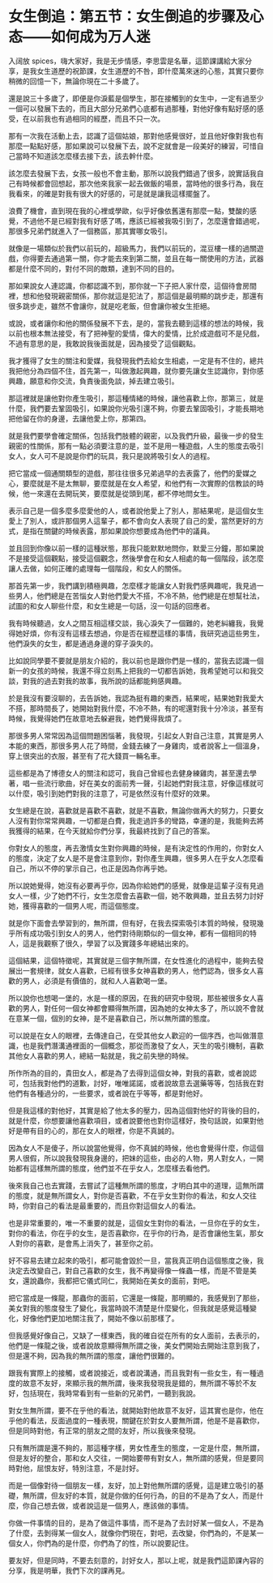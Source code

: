 # 女生倒追：第五节：女生倒追的步骤及心态——如何成为万人迷

入阔放 spices，嗨大家好，我是无步情感，李思雲是名華，這節課講給大家分享，是我女生道歷的祝節課，女生道歷的不咎，即什麼萬來迷的心態，其實只要你稍微的回憶一下，無論你現在二十多歲了。

還是說三十多歲了，即便是你淚藍是個學生，那在接觸到的女生中，一定有過至少一個可以發展下去的，而且大部分兄弟們心底都有過那種，對他好像有點好感的感受，在以前我也有過相同的經歷，而且不只一次。

那有一次我在活動上去，認識了這個姑娘，那對他感覺很好，並且他好像對我也有那麼一點點好感，那如果說可以發展下去，說不定就會是一段美好的練習，可惜自己當時不知道該怎麼樣去接下去，該去幹什麼。

該怎麼去發展下去，女孩一般也不會主動，那所以說我們錯過了很多，說實話我自己有時候都會回想起，那次他來我家一起去做飯的場景，當時他的很多行為，我在我看來，的確是對我有很大的好感的，可是就是讓我這樣擺盤了。

浪費了機會，直到現在我的心裡或學歐，似乎好像依舊還有那麼一點，雙酸的感覺，不過他不是已經對我有好感了嗎，應該已經被我吸引到了，怎麼還會錯過呢，那很多兄弟們就進入了一個務區，那其實哪女吸引。

就像是一場類似於我們以前玩的，超級馬力，我們以前玩的，混豆樓一樣的過關遊戲，你得要去通過第一關，你才能去來到第二關，並且在每一關使用的方法，武器都是什麼不同的，對付不同的敵類，達到不同的目的。

那如果說女人連認識，你都認識不到，那你就一下子把人家什麼，這個待會房間裡，想和他發現親密關係，那你就這是犯法了，那這個是最明顯的跳步走，那還有很多跳步走，雖然不會讓你，就是吃老飯，但會讓你被女生拒絕。

或說，或者讓你和他的關係發展不下去，是的，當我去聽到這樣的想法的時候，我以前也根本無法接受，有了把神聖的愛情，偉大的愛情，比於成遊戲可不是兒戲，不過有意思的是，我敢說我後面就是，因為接受了這個觀點。

我才獲得了女生的關注和愛媒，我發現我們去給女生相處，一定是有不住的，總共我把他分為四個不住，首先第一，叫做激起興趣，就你要先讓女生認識你，對你感興趣，願意和你交流，負責後面免談，掉去建立吸引。

那這裡就是讓他對你產生吸引，那這種情緒的時候，讓他喜歡上你，那第三，就是什麼，我們要去鞏固吸引，如果說你光吸引還不夠，你要去鞏固吸引，才能長期地把他留在你的身邊，去讓他愛上你，那第四。

就是我們要學會確定關係，包括我們肢體的親密，以及我們升級，最後一步的發生親密的性關係，那有一點必須要注意的是，並不是用一種遊戲，人生的態度去吸引女人，女人可不是說是你們的玩具，我只是說將吸引女人的過程。

把它當成一個通關類型的遊戲，那往往很多兄弟過早的去表露了，他們的愛媒之心，要麼就是不是太無聊，要麼就是在女人希望，和他們有一次實際的信教談的時候，他一來還在去開玩笑，要麼就是從頭到尾，都不停地問女生。

表示自己是一個多麼多麼愛他的人，或者說他愛上了別人，那結果呢，是這個女生愛上了別人，或許那個男人這輩子，都不會向女人表現了自己的愛，當然更好的方式，是指在關鍵的時候表露，那如果說你想要成為他們中的議員。

並且回到你像以前一樣的這種狀態，那我只能默默地問你，默愛三分鐘，那如果說不是接受這個觀點，接受這個觀念，然後學會在和女人相處的每一個階段，該怎麼讓人去做，如何正確的處理每一個階段，和女人的關係。

那首先第一步，我們講到積極興趣，怎麼樣才能讓女人對我們感興趣呢，我見過一些男人，他們總是在苦惱女人對他們愛大不搭，不冷不熱，他們總是在想幫社法，試圖的和女人聊些什麼，和女生總是一句話，沒一句話的回應者。

我有時候聽過，女人之間互相這樣交談，我心淚失了一個難的，她老糾纏我，我覺得她好煩，你有沒有這樣去想過，你是否在經歷這樣的事情，我研究過這些男生，他們淚失的女生，都是通過身邊的穿子淚失的。

比如說同學要不要就是朋友介紹的，我以前也是跟你們是一樣的，當我去認識一個新一的女孩的時候，我還不得立刻馬上把我的一切都告訴她，我希望她可以和我交談，對我的過去對我的故事，我所說的話都能夠感興趣。

於是我沒有要沒聊的，去告訴她，我認為挺有趣的東西，結果呢，結果她對我愛大不搭，那時間長了，她開始對我什麼，不冷不熱，有的呢還對我十分冷淡，甚至有時候，我覺得她們在故意地去躲避我，她們覺得我煩了。

那很多男人常常因為這個問題困惱著，我發現，引起女人對自己注意，其實是男人本能的東西，那很多男人花了時間，金錢去練了一身雞肉，或者說客上一個溫身，穿上很突出的衣服，甚至有了花大錢買一輛名車。

這些都是為了博德女人的關注和認可，我自己曾經也去健身練雞肉，甚至還去學著，唱一些流行歌曲，好在美女的面前秀一聲，引起她們對我注意，好像這樣就可以什麼，吸引到她們對我的注意了，可是依然沒有什麼好的效果。

女生總是在說，喜歡就是喜歡不喜歡，就是不喜歡，無論你做再大的努力，只要女人沒有對你常常興趣，一切都是白費，我走過許多的彎路，幸運的是，我能夠去將我獲得的結果，在今天就給你們分享，我最終找到了自己的答案。

你對女人的態度，再去激情女生對你興趣的時候，是有決定性的作用的，你對女人的態度，決定了女人是不是會注意到你，對你產生興趣，很多男人在乎女人怎麼看自己，所以不停的掌示自己，也正是因為你再乎她。

所以說她覺得，她沒有必要再乎你，因為你給她們的感覺，就像是這輩子沒有見過女人一樣，少了她們不行，女生怎麼會去喜歡一個，她不敢興趣，並且去努力討好她，獲得喜歡的一個男人呢，而這個態度。

就是你下面會去學習到的，無所謂，但有好，在我去探索吸引本質的時候，發現幾乎所有成功吸引到女人的男人，他們對待剛類似的一個女神，都有一個相同的特人，這是我觀察了很久，學習了以及實踐多年總結出來的。

這個結果，這個特徵呢，其實就是三個字無所謂，在女性進化的過程中，能夠去發展出一套規律，就女人喜歡，已經有很多女神喜歡的男人，他們認為，很多女人喜歡的男人，必須是有價值的，就和人人喜歡喝一堡。

所以說你也想喝一堡的，水是一樣的原因，在我的研究中發現，那些被很多女人喜歡的男人，對任何一個女神都會顯得無所謂，因為她的女神太多了，所以說不會就在意某一個，個別的女神，是不是喜歡自己，所以無所謂的態度。

可以說是在女人的眼裡，去傳達自己，在受其他女人歡迎的一個序西，也叫做潛意識，也是我們潛溝通裡面的一個概念，那從而激發了女人，天生的吸引機制，喜歡其他女人喜歡的男人，總結一點就是，我之前失戀的時候。

所作所為的目的，貴田女人，都是為了去得到這個女神，對我的喜歡，或者說認可，包括我對他們的道歉，討好，唯唯諾諾，或者說故意去選藥等等，包括我在對他們有各種過分的，一些要求，或者說在乎等等，都是對他好。

但是我這樣的對他好，其實是給了他太多的壓力，因為這個對他好的背後的目的，就是什麼，你想要讓他喜歡項目，或者說要他也對你這樣好，換句話說，如果對他好是帶有目的心的，那在女人的眼裡，你是不真誠的。

因為女人不是傻子，所以說當他覺得，你不真誠的時候，他也會覺得什麼，你這個男人很假，所以說我發現我身邊的，把妹的這些，由必的人物，男人對女人，一開始都有這樣無所謂的態度，他們並不在乎女人，怎麼樣去看他們。

後來我自己也去實踐，去嘗試了這種無所謂的態度，才明白其中的道理，這無所謂的態度，就是無所謂女人，對你是否喜歡，不在乎女生對你的看法，和女人交往時，你對自己的看法是最重要的，而且你對這個女人的看法。

也是非常重要的，唯一不重要的就是，這個女生對你的看法，一旦你在乎的女生，對你的看法，你在乎的女生，是否喜歡你，在乎你的行為，是否會讓他生氣，那女人對你的喜歡，是會馬上消失了，甚至你之前。

好不容易去建立起來的吸引，都可能會毀於一旦，當我真正明白這個態度之後，我決定去改變自己，對自己喜歡的女生，我不再變得像一條蟲一樣，而是不管是美女，還說蟲你，我都把它儀式同仁，我開始在美女的面前，對吧。

把它當成是一條龍，那蟲你的面前，它還是一條龍，那明顯的，我感覺到了那些，美女對我的態度發生了變化，我當時說不清楚是什麼變化，但我就是感覺這種變化，好像他們更加地關注我了，開始不像以前那樣了。

但我感覺好像自己，又缺了一樣東西，我的確自從在所有的女人面前，去表示的，他們是一條龍之後，或者說故意顯得無所謂之後，美女們開始去開始注意到我了，但是還不夠，因為我的無所謂的態度，讓他們很難的。

跟我有實際上的接觸，或者說接近，或者說溝通，而且我對有一些女生，有一種過度的故意不友好，來顯示我的無所謂，後來我發現我是錯的，無所謂不等於不友好，包括現在，我時常看到有一些新的兄弟們，一聽到我說。

對女生無所謂，要不在乎他的看法，就開始對他故意不友好，這其實也是你，他在乎他的看法，反面過度的一種表現，關鍵在於對女人要無所謂，他是不是喜歡你，但是同時對他，有正常的朋友之間的友好，所以我後來發現。

只有無所謂是還不夠的，那這種字樣，男女性產生的態度，一定是什麼，無所謂，但是友好的整合，那和女人交往，一開始要帶有對女人，無所謂的感覺，但是要同時對他，屈恨友好，特別注意，不是討好。

而是一個像對待一個朋友一樣，友好，加上對他無所謂的感覺，這是建立吸引的基礎，無所謂，但友好的本質，就是你做的任何行為，的目的不是為了女人，而是什麼，你自己想去做，或者說這是一個男人，應該做的事情。

你做一件事情的目的，是為了做這件事情，而不是為了去討好某一個女人，不是為了什麼，去剝得某一個女人，就像你們現在，對吧，去改變，你們為的，不是某一個女人，你們為的是什麼，你們為了的性，所以說要記住。

要友好，但是同時，不要去刻意的，討好女人，那以上呢，就是我們這節課內容的分享，我是明華，我們下次的課再見。
